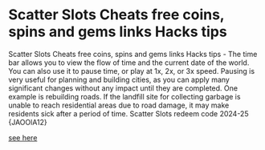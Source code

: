 # Scatter Slots Cheats free coins, spins and gems links Hacks tips

Scatter Slots Cheats free coins, spins and gems links Hacks tips - The time bar allows you to view the flow of time and the current date of the world. You can also use it to pause time, or play at 1x, 2x, or 3x speed. Pausing is very useful for planning and building cities, as you can apply many significant changes without any impact until they are completed. One example is rebuilding roads. If the landfill site for collecting garbage is unable to reach residential areas due to road damage, it may make residents sick after a period of time. Scatter Slots redeem code 2024-25 {JAOOlA12}

[see here](https://justpaste.it/ls/6yl5o/2trcbwuwfbowqbfp)
